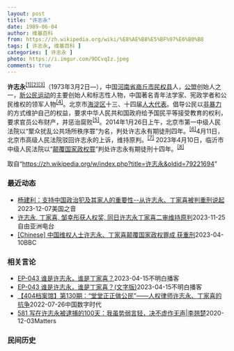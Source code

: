 ```yaml
---
layout: post
title: "许志永"
date: 1989-06-04
author: 维基百科
from: https://zh.wikipedia.org/wiki/%E8%AE%B8%E5%BF%97%E6%B0%B8
tags: [ 许志永, 维基百科 ]
categories: [ 许志永 ]
photo: https://i.imgur.com/9DCvqIz.jpeg
comments: true
---
```

<div class="mw-content-ltr mw-parser-output" lang="zh" dir="ltr">
<p><b>许志永</b><sup id="cite_ref-1" class="reference"><a href="#cite_note-1">[1]</a></sup><sup id="cite_ref-2" class="reference"><a href="#cite_note-2">[2]</a></sup><sup id="cite_ref-3" class="reference"><a href="#cite_note-3">[3]</a></sup>（1973年3月2日<span class="useeditintro" title="Template:BLP editintro">—</span>），中国<a href="/wiki/%E6%B2%B3%E5%8D%97%E7%9C%81" title="河南省">河南省</a><a href="/wiki/%E5%95%86%E4%B8%98%E5%B8%82" title="商丘市">商丘市</a><a href="/wiki/%E6%B0%91%E6%9D%83%E5%8E%BF" title="民权县">民权县</a>人，<a href="/wiki/%E5%85%AC%E7%9B%9F" title="公盟">公盟</a>创始人之一，<a href="/wiki/%E6%96%B0%E5%85%AC%E6%B0%91%E8%BF%90%E5%8A%A8" title="新公民运动">新公民运动</a>的主要创始人和标志性人物，中国著名青年法学家、宪政学者和公民维权的领军人物<sup id="cite_ref-VOA0806_4-0" class="reference"><a href="#cite_note-VOA0806-4">[4]</a></sup>。北京市<a href="/wiki/%E6%B5%B7%E6%B7%80%E5%8C%BA" title="海淀区">海淀区</a>十三、十四届<a href="/wiki/%E4%BA%BA%E5%A4%A7%E4%BB%A3%E8%A1%A8" class="mw-redirect" title="人大代表">人大代表</a>。倡导公民以<a href="/wiki/%E9%9D%9E%E6%9A%B4%E5%8A%9B" title="非暴力">非暴力</a>的方式维护自己的权益，要求中华人民共和国政府给予国民平等接受教育的权利，要求官员公布财产，并惩治腐败<sup id="cite_ref-5" class="reference"><a href="#cite_note-5">[5]</a></sup>。2014年1月26日上午，北京市第一中级人民法院以“聚众扰乱公共场所秩序罪”为名，判处许志永有期徒刑四年。<sup id="cite_ref-bpx_6-0" class="reference"><a href="#cite_note-bpx-6">[6]</a></sup>4月11日，北京市高级人民法院驳回许志永的上诉，维持原判。<sup id="cite_ref-app_7-0" class="reference"><a href="#cite_note-app-7">[7]</a></sup>  2023年4月10日，临沂市中级人民法院以“<a href="/wiki/%E9%A2%A0%E8%A6%86%E5%9B%BD%E5%AE%B6%E6%94%BF%E6%9D%83%E7%BD%AA" title="颠覆国家政权罪">颠覆国家政权罪</a>”判处许志永有期徒刑十四年。<sup id="cite_ref-:0_8-0" class="reference"><a href="#cite_note-:0-8">[8]</a></sup>
</p>
<meta property="mw:PageProp/toc">
</div><!--esi <esi:include src="/esitest-fa8a495983347898/content" /> --><noscript><img src="https://login.wikimedia.org/wiki/Special:CentralAutoLogin/start?type=1x1" alt="" width="1" height="1" style="border: none; position: absolute;"></noscript>
<div class="printfooter" data-nosnippet="">取自“<a dir="ltr" href="https://zh.wikipedia.org/w/index.php?title=许志永&amp;oldid=79221694">https://zh.wikipedia.org/w/index.php?title=许志永&amp;oldid=79221694</a>”</div><div id="recent-news"><h3>最近动态</h3><ul><li><a href="https://nodebe4.github.io/waimei/2023-12-07/%E6%9D%A8%E5%BB%BA%E5%88%A9-%E6%94%AF%E6%8C%81%E4%B8%AD%E5%9B%BD%E6%94%BF%E6%B2%BB%E7%8A%AF%E5%8F%8A%E5%85%B6%E5%AE%B6%E4%BA%BA%E7%9A%84%E9%87%8D%E8%A6%81%E6%80%A7-%E4%BB%8E%E8%AE%B8%E5%BF%97%E6%B0%B8-%E4%B8%81%E5%AE%B6%E5%96%9C%E8%A2%AB%E5%88%A4%E9%87%8D%E5%88%91%E8%AF%B4%E8%B5%B7" title="杨建利：支持中国政治犯及其家人的重要性–从许志永、丁家喜被判重刑说起—— Thu, 07 Dec 2023 11:34:34 GMT 资料照：许志永（左）和丁家喜 编者按：这是杨建利为美国之音撰...">杨建利：支持中国政治犯及其家人的重要性--从许志永、丁家喜被判重刑说起</a><time>2023-12-07</time><a class="tag">美国之音</a></li>
<li><a href="https://nodebe4.github.io/waimei/2023-11-25/%E8%AE%B8%E5%BF%97%E6%B0%B8,-%E4%B8%81%E5%AE%B6%E5%96%9C,-%E9%82%B9%E5%B9%B8%E5%BD%A4%E8%8E%B7%E4%BA%BA%E6%9D%83%E5%A5%96,-%E5%90%8C%E6%97%A5%E8%AE%B8%E5%BF%97%E6%B0%B8%E4%B8%81%E5%AE%B6%E5%96%9C%E4%BA%8C%E5%AE%A1%E7%BB%B4%E6%8C%81%E5%8E%9F%E5%88%A4" title="许志永, 丁家喜, 邹幸彤获人权奖, 同日许志永丁家喜二审维持原判—— 资料照：中国“新公民运动”发起人、人权律师许志永（左）和维权人士丁家喜。 美联社/新公民运动网 悲喜交集，新公民运动发起人...">许志永, 丁家喜, 邹幸彤获人权奖, 同日许志永丁家喜二审维持原判</a><time>2023-11-25</time><a class="tag">自由亚洲电台</a></li>
<li><a href="https://nodebe4.github.io/waimei/2023-04-10/Chinese-%E4%B8%AD%E5%9B%BD%E7%BB%B4%E6%9D%83%E4%BA%BA%E5%A3%AB%E8%AE%B8%E5%BF%97%E6%B0%B8-%E4%B8%81%E5%AE%B6%E5%96%9C%E9%A2%A0%E8%A6%86%E5%9B%BD%E5%AE%B6%E6%94%BF%E6%9D%83%E7%BD%AA%E6%88%90-%E8%8E%B7%E9%87%8D%E5%88%91" title="[Chinese] 中国维权人士许志永、丁家喜颠覆国家政权罪成 获重刑—— 中国维权人士许志永、丁家喜颠覆国家政权罪成 获重刑 2023年4月10日 图像来源，Reuters 图像加注文字， 中...">[Chinese] 中国维权人士许志永、丁家喜颠覆国家政权罪成 获重刑</a><time>2023-04-10</time><a class="tag">BBC</a></li>
</ul></div><div id="open-opinion"><h3>相关言论</h3><ul><li><a href="https://nodebe4.github.io/opinion/2023-04-15/EP-043-%E8%B0%81%E6%98%AF%E8%AE%B8%E5%BF%97%E6%B0%B8-%E8%B0%81%E6%98%AF%E4%B8%81%E5%AE%B6%E5%96%9C/" title="不明白播客">EP-043 谁是许志永，谁是丁家喜？</a><time>2023-04-15</time><a class="tag">不明白播客</a></li>
<li><a href="https://nodebe4.github.io/opinion/2023-04-15/EP-043-%E8%B0%81%E6%98%AF%E8%AE%B8%E5%BF%97%E6%B0%B8-%E8%B0%81%E6%98%AF%E4%B8%81%E5%AE%B6%E5%96%9C-(%E6%96%87%E5%AD%97%E7%89%88)/" title="不明白播客">EP-043 谁是许志永，谁是丁家喜？(文字版)</a><time>2023-04-15</time><a class="tag">不明白播客</a></li>
<li><a href="https://nodebe4.github.io/opinion/2022-07-26/404%E6%A1%A3%E6%A1%88%E9%A6%86-%E7%AC%AC130%E6%9C%9F-%E5%A0%82%E5%A0%82%E6%AD%A3%E6%AD%A3%E5%81%9A%E5%85%AC%E6%B0%91-%E4%BA%BA%E6%9D%83%E5%BE%8B%E5%B8%88%E8%AE%B8%E5%BF%97%E6%B0%B8-%E4%B8%81%E5%AE%B6%E5%96%9C%E7%9A%84%E6%8A%97%E4%BA%89/" title="中国数字时代">【404档案馆】第130期：“堂堂正正做公民”——人权律师许志永、丁家喜的抗争</a><time>2022-07-26</time><a class="tag">中国数字时代</a></li>
<li><a href="https://nodebe4.github.io/opinion/2020-12-03/581-%E5%86%99%E5%9C%A8%E8%AE%B8%E5%BF%97%E6%B0%B8%E8%A2%AB%E9%80%AE%E6%8D%95%E7%9A%84100%E5%A4%A9-%E6%88%91%E8%99%BD%E5%8A%BF%E5%BC%B1%E8%A8%80%E8%BD%BB-%E5%86%B3%E4%B8%8D%E8%99%9A%E4%BD%9C%E6%97%A0%E5%A3%B0-%E6%9D%8E%E7%BF%98%E6%A5%9A/" title="野兽爱智慧">581 写在许志永被逮捕的100天：我虽势弱言轻，决不虚作无声|李翘楚</a><time>2020-12-03</time><a class="tag">Matters</a></li>
</ul></div><div id="mjls-record"><h3>民间历史</h3><ul></ul></div>